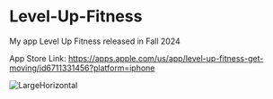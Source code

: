 # Level-Up-Fitness
My app Level Up Fitness released in Fall 2024

App Store Link: https://apps.apple.com/us/app/level-up-fitness-get-moving/id6711331456?platform=iphone

![LargeHorizontal](https://github.com/user-attachments/assets/6724a3b0-b075-4d38-9b98-bb8a7ff7812b)
